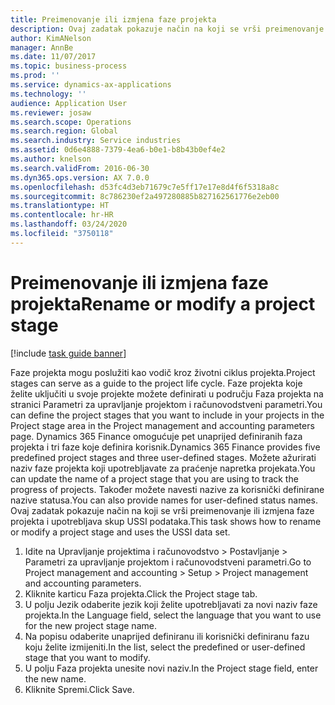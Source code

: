 ```yaml
---
title: Preimenovanje ili izmjena faze projekta
description: Ovaj zadatak pokazuje način na koji se vrši preimenovanje ili izmjena faze projekta.
author: KimANelson
manager: AnnBe
ms.date: 11/07/2017
ms.topic: business-process
ms.prod: ''
ms.service: dynamics-ax-applications
ms.technology: ''
audience: Application User
ms.reviewer: josaw
ms.search.scope: Operations
ms.search.region: Global
ms.search.industry: Service industries
ms.assetid: 0d6e4888-7379-4ea6-b0e1-b8b43b0ef4e2
ms.author: knelson
ms.search.validFrom: 2016-06-30
ms.dyn365.ops.version: AX 7.0.0
ms.openlocfilehash: d53fc4d3eb71679c7e5ff17e17e8d4f6f5318a8c
ms.sourcegitcommit: 8c786230ef2a497280885b827162561776e2eb00
ms.translationtype: HT
ms.contentlocale: hr-HR
ms.lasthandoff: 03/24/2020
ms.locfileid: "3750118"
---
```

# <a name="rename-or-modify-a-project-stage"></a><span data-ttu-id="3943f-103">Preimenovanje ili izmjena faze projekta</span><span class="sxs-lookup"><span data-stu-id="3943f-103">Rename or modify a project stage</span></span>

[!include [task guide banner](../../includes/task-guide-banner.md)]

<span data-ttu-id="3943f-104">Faze projekta mogu poslužiti kao vodič kroz životni ciklus projekta.</span><span class="sxs-lookup"><span data-stu-id="3943f-104">Project stages can serve as a guide to the project life cycle.</span></span> <span data-ttu-id="3943f-105">Faze projekta koje želite uključiti u svoje projekte možete definirati u području Faza projekta na stranici Parametri za upravljanje projektom i računovodstveni parametri.</span><span class="sxs-lookup"><span data-stu-id="3943f-105">You can define the project stages that you want to include in your projects in the Project stage area in the Project management and accounting parameters page.</span></span> <span data-ttu-id="3943f-106">Dynamics 365 Finance omogućuje pet unaprijed definiranih faza projekta i tri faze koje definira korisnik.</span><span class="sxs-lookup"><span data-stu-id="3943f-106">Dynamics 365 Finance provides five predefined project stages and three user-defined stages.</span></span> <span data-ttu-id="3943f-107">Možete ažurirati naziv faze projekta koji upotrebljavate za praćenje napretka projekata.</span><span class="sxs-lookup"><span data-stu-id="3943f-107">You can update the name of a project stage that you are using to track the progress of projects.</span></span> <span data-ttu-id="3943f-108">Također možete navesti nazive za korisnički definirane nazive statusa.</span><span class="sxs-lookup"><span data-stu-id="3943f-108">You can also provide names for user-defined status names.</span></span> <span data-ttu-id="3943f-109">Ovaj zadatak pokazuje način na koji se vrši preimenovanje ili izmjena faze projekta i upotrebljava skup USSI podataka.</span><span class="sxs-lookup"><span data-stu-id="3943f-109">This task shows how to rename or modify a project stage and uses the USSI data set.</span></span>

1. <span data-ttu-id="3943f-110">Idite na Upravljanje projektima i računovodstvo > Postavljanje > Parametri za upravljanje projektom i računovodstveni parametri.</span><span class="sxs-lookup"><span data-stu-id="3943f-110">Go to Project management and accounting > Setup > Project management and accounting parameters.</span></span>
2. <span data-ttu-id="3943f-111">Kliknite karticu Faza projekta.</span><span class="sxs-lookup"><span data-stu-id="3943f-111">Click the Project stage tab.</span></span>
3. <span data-ttu-id="3943f-112">U polju Jezik odaberite jezik koji želite upotrebljavati za novi naziv faze projekta.</span><span class="sxs-lookup"><span data-stu-id="3943f-112">In the Language field, select the language that you want to use for the new project stage name.</span></span>
4. <span data-ttu-id="3943f-113">Na popisu odaberite unaprijed definiranu ili korisnički definiranu fazu koju želite izmijeniti.</span><span class="sxs-lookup"><span data-stu-id="3943f-113">In the list, select the predefined or user-defined stage that you want to modify.</span></span> 
5. <span data-ttu-id="3943f-114">U polju Faza projekta unesite novi naziv.</span><span class="sxs-lookup"><span data-stu-id="3943f-114">In the Project stage field, enter the new name.</span></span>
6. <span data-ttu-id="3943f-115">Kliknite Spremi.</span><span class="sxs-lookup"><span data-stu-id="3943f-115">Click Save.</span></span>
